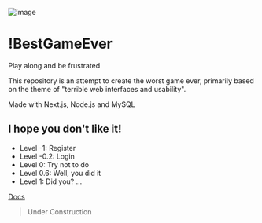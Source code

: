 ![image](https://github.com/geraldohomero/WorstGameEver/assets/70844369/2a85688f-a47e-483d-9934-04a43f8f0d6b)

# !BestGameEver
Play along and be frustrated

This repository is an attempt to create the worst game ever, primarily based on the theme of "terrible web interfaces and usability".

Made with Next.js, Node.js and MySQL

## I hope you don't like it!

- Level -1: Register
- Level -0.2: Login
- Level 0: Try not to do
- Level 0.6: Well, you did it
- Level 1: Did you?
...

[Docs](./docs/Documentation.md)

>Under Construction
